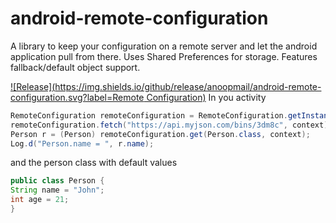# android-remote-configuration
A library to keep your configuration on a remote server and let the android application pull from there. Uses Shared Preferences for storage. Features fallback/default object support.

[![Release](https://img.shields.io/github/release/anoopmail/android-remote-configuration.svg?label=Remote Configuration)](https://jitpack.io/#anoopmail/android-remote-configuration)
        In you activity
```java
RemoteConfiguration remoteConfiguration = RemoteConfiguration.getInstance();
remoteConfiguration.fetch("https://api.myjson.com/bins/3dm8c", context); // Initiate a network read, run asynchronously
Person r = (Person) remoteConfiguration.get(Person.class, context);
Log.d("Person.name = ", r.name);
```
and the person class with default values
```java
public class Person {
String name = "John";
int age = 21;
}
```
